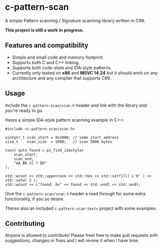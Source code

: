 # c-pattern-scan

A simple Pattern scanning / Signature scanning library written in C99.

**This project is still a work in progress.**

## Features and compatibility
* Simple and small code and memory footprint.
* Supports both C and C++ linking.
* Supports both code-style and IDA-style patterns.
* Currently only tested on **x86** and **MSVC 14.24** but it should work on any architecture and any compiler that supports C99.

## Usage
Include the `c-pattern-scan/scan.h` header and link with the library and you're ready to go.

Heres a simple IDA-style pattern scanning example in C++:
```
#include <c-pattern-scan/scan.h>

uintptr_t scan_start = 0x1000; // some start address
size_t    scan_size  = 5000;   // scan 5000 bytes

const auto found = ps_find_idastyle(
    scan_start,
    scan_end,
    "AA BB CC ? DD"
);

std::wcout << std::uppercase << std::hex << std::setfill( L'0' ) << std::setw( 2 );
std::wcout << L"found: 0x" << found << std::endl << std::endl;
```

Give the `c-pattern-scan/scan.h` header a read through for some extra functionality, if you so desire.

Theres also an included `c-pattern-scan-tests` project with some examples.

## Contributing
Anyone is allowed to contribute! Please freel free to make pull requests with suggestions, changes or fixes and I will review it when I have time.
